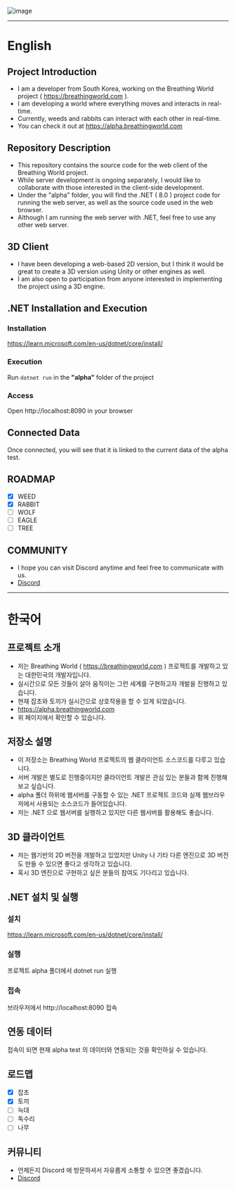 ![image](https://github.com/user-attachments/assets/df381aa2-3185-4fb9-9f48-55510c0cbb89)
<hr>

# English
## Project Introduction
- I am a developer from South Korea, working on the Breathing World project ( https://breathingworld.com ).
- I am developing a world where everything moves and interacts in real-time.
- Currently, weeds and rabbits can interact with each other in real-time.
- You can check it out at https://alpha.breathingworld.com

## Repository Description
- This repository contains the source code for the web client of the Breathing World project.
- While server development is ongoing separately, I would like to collaborate with those interested in the client-side development.
- Under the "alpha" folder, you will find the .NET ( 8.0 ) project code for running the web server, as well as the source code used in the web browser.
- Although I am running the web server with .NET, feel free to use any other web server.

## 3D Client
- I have been developing a web-based 2D version, but I think it would be great to create a 3D version using Unity or other engines as well.
- I am also open to participation from anyone interested in implementing the project using a 3D engine.

## .NET Installation and Execution
### Installation
https://learn.microsoft.com/en-us/dotnet/core/install/
### Execution
Run `dotnet run` in the **"alpha"** folder of the project
### Access
Open http://localhost:8090 in your browser

## Connected Data
Once connected, you will see that it is linked to the current data of the alpha test.

## ROADMAP
- [x] WEED
- [x] RABBIT
- [ ] WOLF
- [ ] EAGLE
- [ ] TREE

## COMMUNITY
- I hope you can visit Discord anytime and feel free to communicate with us.
- [Discord](https://discord.gg/4Y2TpWDtJm)
<hr>

# 한국어
## 프로젝트 소개
- 저는 Breathing World ( https://breathingworld.com ) 프로젝트를 개발하고 있는 대한민국의 개발자입니다.
- 실시간으로 모든 것들이 살아 움직이는 그런 세계를 구현하고자 개발을 진행하고 있습니다.
- 현재 잡초와 토끼가 실시간으로 상호작용을 할 수 있게 되었습니다.
- https://alpha.breathingworld.com
- 위 페이지에서 확인할 수 있습니다.

## 저장소 설명
- 이 저장소는 Breathing World 프로젝트의 웹 클라이언트 소스코드를 다루고 있습니다.
- 서버 개발은 별도로 진행중이지만 클라이언트 개발은 관심 있는 분들과 함께 진행해보고 싶습니다.
- alpha 폴더 하위에 웹서버를 구동할 수 있는 .NET 프로젝트 코드와 실제 웹브라우저에서 사용되는 소스코드가 들어있습니다.
- 저는 .NET 으로 웹서버를 실행하고 있지만 다른 웹서버를 활용해도 좋습니다.

## 3D 클라이언트
- 저는 웹기반의 2D 버전을 개발하고 있었지만 Unity 나 기타 다른 엔진으로 3D 버전도 만들 수 있으면 좋다고 생각하고 있습니다.
- 혹시 3D 엔진으로 구현하고 싶은 분들의 참여도 기다리고 있습니다.

## .NET 설치 및 실행
### 설치
https://learn.microsoft.com/en-us/dotnet/core/install/
### 실행
프로젝트 alpha 폴더에서 dotnet run 실행
### 접속
브라우저에서 http://localhost:8090 접속

## 연동 데이터
접속이 되면 현재 alpha test 의 데이터와 연동되는 것을 확인하실 수 있습니다.

## 로드맵
- [x] 잡초
- [x] 토끼
- [ ] 늑대
- [ ] 독수리
- [ ] 나무

## 커뮤니티
- 언제든지 Discord 에 방문하셔서 자유롭게 소통할 수 있으면 좋겠습니다.
- [Discord](https://discord.gg/4Y2TpWDtJm)
